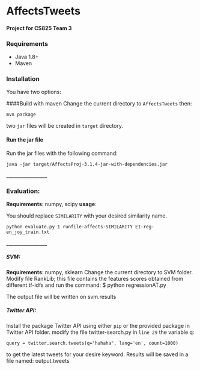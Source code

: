 
# AffectsTweets
#### Project for CS825 Team 3 ####

### Requirements
* Java 1.8+
* Maven

### Installation
You have two options:

####Build with maven
Change the current directory to `AffectsTweets` then:
```
mvn package
```
two `jar` files will be created in `target` directory.

#### Run the jar file
 Run the jar files with the following command:
```
java -jar target/AffectsProj-3.1.4-jar-with-dependencies.jar
```
\_________________ 
### Evaluation:
**Requirements**: numpy, scipy
**usage**:

You should replace `SIMILARITY` with your desired similarity name.
 ```
 python evaluate.py 1 runfile-affects-SIMILARITY EI-reg-en_joy_train.txt

```

\_________________ 
##### SVM:
**Requirements**: numpy, sklearn
Change the current directory to SVM folder.
Modify file RankLib; this file contains the features scores obtained from different tf-idfs and run the command:
$ python regressionAT.py

The output file will be written on svm.results

##### Twitter API:
Install the package Twitter API using either `pip` or the provided package in Twitter API folder.
modify the file twitter-search.py in `line 29` the variable q:

`query = twitter.search.tweets(q="hahaha", lang='en', count=1000)`

to get the latest tweets for your desire keyword. Results will be saved in a file named: output.tweets


